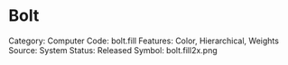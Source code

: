 # Bolt

Category: Computer
Code: bolt.fill
Features: Color, Hierarchical, Weights
Source: System
Status: Released
Symbol: bolt.fill2x.png